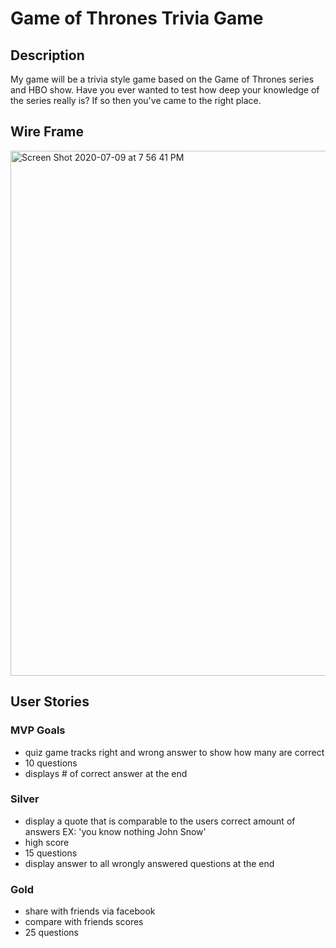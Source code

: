 # Game of Thrones Trivia Game
## Description
My game will be a trivia style game based on the Game of Thrones series and HBO show.
Have you ever wanted to test how deep your knowledge of the series really is? If so then you've came to the right place.
## Wire Frame


<img width="840" alt="Screen Shot 2020-07-09 at 7 56 41 PM" src="https://user-images.githubusercontent.com/67292469/87101926-5e974200-c21e-11ea-9704-34067f14a668.png">





## User Stories
### MVP Goals
- quiz game tracks right and wrong answer to show how many are correct
- 10 questions
- displays # of correct answer at the end



### Silver
- display a quote that is comparable to the users correct amount of answers EX: 'you know nothing John Snow'
- high score
- 15 questions
- display answer to all wrongly answered questions at the end

### Gold
- share with friends via facebook
- compare with friends scores
- 25 questions